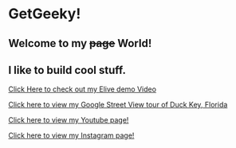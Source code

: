 # GetGeeky!

## Welcome to my ~~page~~ World!
## I like to build cool stuff.


[Click Here to check out my Elive demo Video](https://www.youtube.com/watch?v=NgUBfD9niYY)


  
[Click here to view my Google Street View tour of Duck Key, Florida](https://www.google.com/maps/@24.7764132,-80.9083702,3a,75y,134.7h,58.81t/data=!3m6!1e1!3m4!1sAF1QipO8l1nwIOrePOAUR2N8_o4US1EFqB5_AOxKjP8!2e10!7i7200!8i3600)

[Click here to view my Youtube page!](https://www.youtube.com/channel/UCqJze_Wmy0oKYWWxJjP5NDA)

[Click here to view my Instagram page!](https://www.instagram.com/virtual_traveler360/) 
